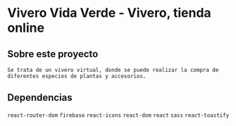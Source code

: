 # Vivero Vida Verde - Vivero, tienda online

## Sobre este proyecto
    Se trata de un vivero virtual, donde se puede realizar la compra de diferentes especies de plantas y accesorios.
## Dependencias

`react-router-dom` `firebase` `react-icons` `react-dom` `react` `sass` `react-toastify`

